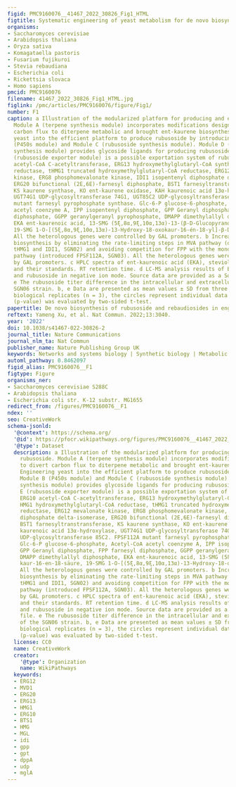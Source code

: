 ```yaml
---
figid: PMC9160076__41467_2022_30826_Fig1_HTML
figtitle: Systematic engineering of yeast metabolism for de novo biosynthesis of rubusoside
organisms:
- Saccharomyces cerevisiae
- Arabidopsis thaliana
- Oryza sativa
- Komagataella pastoris
- Fusarium fujikuroi
- Stevia rebaudiana
- Escherichia coli
- Rickettsia slovaca
- Homo sapiens
pmcid: PMC9160076
filename: 41467_2022_30826_Fig1_HTML.jpg
figlink: /pmc/articles/PMC9160076/figure/Fig1/
number: F1
caption: a Illustration of the modularized platform for producing and exporting rubusoside.
  Module A (terpene synthesis module) incorporates modifications designed to divert
  carbon flux to diterpene metabolic and brought ent-kaurene biosynthesis. Engineering
  yeast into the efficient platform to produce rubusoside by introducing Module B
  (P450s module) and Module C (rubusoside synthesis module). Module D (UDP-glucose
  synthesis module) provides glycoside ligands for producing rubusoside. Module E
  (rubusoside exporter module) is a possible exportation system of rubusoside. ERG10
  acetyl-CoA C-acetyltransferase, ERG13 hydroxymethylglutaryl-CoA synthase, HMG1 hydroxymethylglutaryl-CoA
  reductase, tHMG1 truncated hydroxymethylglutaryl-CoA reductase, ERG12 mevalonate
  kinase, ERG8 phosphomevalonate kinase, IDI1 isopentenyl diphosphate delta-isomerase,
  ERG20 bifunctional (2E,6E)-farnesyl diphosphate, BST1 farnesyltranstransferase,
  KS kaurene synthase, KO ent-kaurene oxidase, KAH kaurenoic acid 13α-hydroxylase,
  UGT74G1 UDP-glycosyltransferase 74G1, UGT85C2 UDP-glycosyltransferase 85C2. FPSF112A
  mutant farnesyl pyrophosphate synthase. Glc-6-P glucose-6-phosphate, Acetyl-CoA
  acetyl coenzyme A, IPP isopentenyl diphosphate, GPP Geranyl diphosphate, FPP farnesyl
  diphosphate, GGPP geranylgeranyl pyrophosphate, DMAPP dimethylallyl diphosphate,
  EKA ent-kaurenoic acid, 13-SMG (5ξ,8α,9ξ,10α,13α)-13-(β-D-Glucopyranosyloxy) kaur-16-en-18-säure,
  19-SMG 1-O-[(5ξ,8α,9ξ,10α,13α)-13-Hydroxy-18-oxokaur-16-én-18-yl]-β-D-glucopyranose.
  All the heterologous genes were controlled by GAL promoters. b Increased ent-kaurene
  biosynthesis by eliminating the rate-limiting steps in MVA pathway (overexpressed
  tHMG1 and IDI1, SGN02) and avoiding competition for FPP with the monoterpene synthesis
  pathway (introduced FPSF112A, SGN03). All the heterologous genes were controlled
  by GAL promoters. c HPLC spectra of ent-kaurenoic acid (EKA), steviol, rubusoside,
  and their standards. RT retention time. d LC-MS analysis results of EKA, steviol,
  and rubusoside in negative ion mode. Source data are provided as a Source Data file.
  e The rubusoside titer difference in the intracellular and extracellular of the
  SGN06 strain. b, e Data are presented as mean values ± SD from three independent
  biological replicates (n = 3), the circles represent individual data points. Significance
  (p-value) was evaluated by two-sided t-test.
papertitle: De novo biosynthesis of rubusoside and rebaudiosides in engineered yeasts.
reftext: Yameng Xu, et al. Nat Commun. 2022;13:3040.
year: '2022'
doi: 10.1038/s41467-022-30826-2
journal_title: Nature Communications
journal_nlm_ta: Nat Commun
publisher_name: Nature Publishing Group UK
keywords: Networks and systems biology | Synthetic biology | Metabolic engineering
automl_pathway: 0.8462097
figid_alias: PMC9160076__F1
figtype: Figure
organisms_ner:
- Saccharomyces cerevisiae S288C
- Arabidopsis thaliana
- Escherichia coli str. K-12 substr. MG1655
redirect_from: /figures/PMC9160076__F1
ndex: ''
seo: CreativeWork
schema-jsonld:
  '@context': https://schema.org/
  '@id': https://pfocr.wikipathways.org/figures/PMC9160076__41467_2022_30826_Fig1_HTML.html
  '@type': Dataset
  description: a Illustration of the modularized platform for producing and exporting
    rubusoside. Module A (terpene synthesis module) incorporates modifications designed
    to divert carbon flux to diterpene metabolic and brought ent-kaurene biosynthesis.
    Engineering yeast into the efficient platform to produce rubusoside by introducing
    Module B (P450s module) and Module C (rubusoside synthesis module). Module D (UDP-glucose
    synthesis module) provides glycoside ligands for producing rubusoside. Module
    E (rubusoside exporter module) is a possible exportation system of rubusoside.
    ERG10 acetyl-CoA C-acetyltransferase, ERG13 hydroxymethylglutaryl-CoA synthase,
    HMG1 hydroxymethylglutaryl-CoA reductase, tHMG1 truncated hydroxymethylglutaryl-CoA
    reductase, ERG12 mevalonate kinase, ERG8 phosphomevalonate kinase, IDI1 isopentenyl
    diphosphate delta-isomerase, ERG20 bifunctional (2E,6E)-farnesyl diphosphate,
    BST1 farnesyltranstransferase, KS kaurene synthase, KO ent-kaurene oxidase, KAH
    kaurenoic acid 13α-hydroxylase, UGT74G1 UDP-glycosyltransferase 74G1, UGT85C2
    UDP-glycosyltransferase 85C2. FPSF112A mutant farnesyl pyrophosphate synthase.
    Glc-6-P glucose-6-phosphate, Acetyl-CoA acetyl coenzyme A, IPP isopentenyl diphosphate,
    GPP Geranyl diphosphate, FPP farnesyl diphosphate, GGPP geranylgeranyl pyrophosphate,
    DMAPP dimethylallyl diphosphate, EKA ent-kaurenoic acid, 13-SMG (5ξ,8α,9ξ,10α,13α)-13-(β-D-Glucopyranosyloxy)
    kaur-16-en-18-säure, 19-SMG 1-O-[(5ξ,8α,9ξ,10α,13α)-13-Hydroxy-18-oxokaur-16-én-18-yl]-β-D-glucopyranose.
    All the heterologous genes were controlled by GAL promoters. b Increased ent-kaurene
    biosynthesis by eliminating the rate-limiting steps in MVA pathway (overexpressed
    tHMG1 and IDI1, SGN02) and avoiding competition for FPP with the monoterpene synthesis
    pathway (introduced FPSF112A, SGN03). All the heterologous genes were controlled
    by GAL promoters. c HPLC spectra of ent-kaurenoic acid (EKA), steviol, rubusoside,
    and their standards. RT retention time. d LC-MS analysis results of EKA, steviol,
    and rubusoside in negative ion mode. Source data are provided as a Source Data
    file. e The rubusoside titer difference in the intracellular and extracellular
    of the SGN06 strain. b, e Data are presented as mean values ± SD from three independent
    biological replicates (n = 3), the circles represent individual data points. Significance
    (p-value) was evaluated by two-sided t-test.
  license: CC0
  name: CreativeWork
  creator:
    '@type': Organization
    name: WikiPathways
  keywords:
  - ERG12
  - MVD1
  - ERG20
  - ERG13
  - HMG1
  - ERG10
  - BTS1
  - HMG
  - MGL
  - idi
  - gpp
  - gpt
  - dppA
  - udp
  - mglA
---
```

